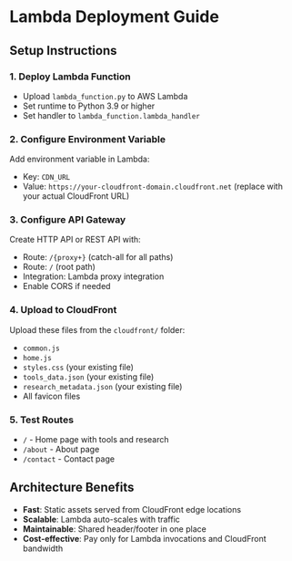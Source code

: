 # Lambda Deployment Guide

## Setup Instructions

### 1. Deploy Lambda Function
- Upload `lambda_function.py` to AWS Lambda
- Set runtime to Python 3.9 or higher
- Set handler to `lambda_function.lambda_handler`

### 2. Configure Environment Variable
Add environment variable in Lambda:
- Key: `CDN_URL`
- Value: `https://your-cloudfront-domain.cloudfront.net` (replace with your actual CloudFront URL)

### 3. Configure API Gateway
Create HTTP API or REST API with:
- Route: `/{proxy+}` (catch-all for all paths)
- Route: `/` (root path)
- Integration: Lambda proxy integration
- Enable CORS if needed

### 4. Upload to CloudFront
Upload these files from the `cloudfront/` folder:
- `common.js`
- `home.js`
- `styles.css` (your existing file)
- `tools_data.json` (your existing file)
- `research_metadata.json` (your existing file)
- All favicon files

### 5. Test Routes
- `/` - Home page with tools and research
- `/about` - About page
- `/contact` - Contact page

## Architecture Benefits
- **Fast**: Static assets served from CloudFront edge locations
- **Scalable**: Lambda auto-scales with traffic
- **Maintainable**: Shared header/footer in one place
- **Cost-effective**: Pay only for Lambda invocations and CloudFront bandwidth
